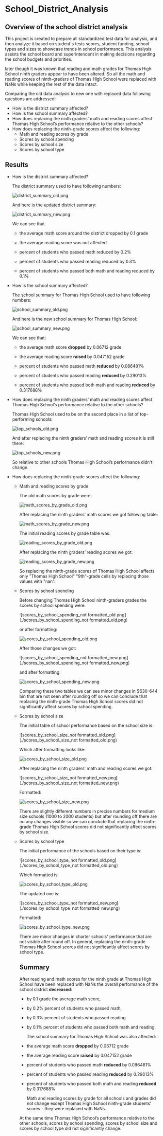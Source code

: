 # School_District_Analysis

## Overview of the school district analysis

This project is created to prepare all standardized test data for analysis, and then analyze  it based on student's tests scores, student funding, school types and sizes to showcase trends in school performance. This analysis assists the school board and superintendent in making decisions regarding the school budgets and priorities.

later though it was known that reading and math grades for Thomas High School ninth graders appear to have been altered. So all the math and reading scores of ninth-graders of Thomas High School were replaced with NaNs while keeping the rest of the data intact.

Comparing the old data analysis to new one with replaced data following questions are addressed:

- How is the district summary affected?
- How is the school summary affected?
- How does replacing the ninth graders’ math and reading scores affect Thomas High School’s performance relative to the other schools?
- How does replacing the ninth-grade scores affect the following:
  - Math and reading scores by grade
  - Scores by school spending
  - Scores by school size
  - Scores by school type



## Results

- How is the district summary affected?

  The district summary used to have following numbers:

  ![district_summary_old.png](./district_summary_old.png)

  And here is the updated district summary:

  ![district_summary_new.png](./district_summary_new.png)

  We can see that 

  - the average math score around the district dropped by 0.1 grade

  - the average reading score was not affected 

  - percent of students who passed math reduced by 0.2%

  - percent of students who passed reading reduced by 0.3%

  - percent of students who passed both math and reading reduced by 0.1%

    

- How is the school summary affected?

  The school summary for Thomas High School used to have following numbers:

  ![school_summary_old.png](./school_summary_old.png)

  And here is the new school summary for Thomas High School:

  ![school_summary_new.png](./school_summary_new.png)

  We can see that:

  - the average math score  **dropped** by 0.06712 grade

  - the average reading score **raised** by 0.047152 grade

  - percent of students who passed math **reduced** by 0.086481%

  - percent of students who passed reading **reduced** by 0.29013%

  - percent of students who passed both math and reading **reduced** by 0.317688%

    

- How does replacing the ninth graders’ math and reading scores affect Thomas High School’s performance relative to the other schools?

  Thomas High School used to be on the second place in a list of top-performing schools:

  ![top_schools_old.png](./top_schools_old.png)

  And after replacing the ninth graders’ math and reading scores it is still there:

  ![top_schools_new.png](./top_schools_new.png)

  So relative to other schools Thomas High School’s performance didn't change.

  

- How does replacing the ninth-grade scores affect the following:

  - Math and reading scores by grade

    The old math scores by grade were:

    ![math_scores_by_grade_old.png](./math_scores_by_grade_old.png)

    After replacing the ninth graders’ math scores we got following table:

    ![math_scores_by_grade_new.png](./math_scores_by_grade_new.png)

    The initial reading scores by grade table was:

    ![reading_scores_by_grade_old.png](./reading_scores_by_grade_old.png)

    After replacing the ninth graders’ reading scores we got:

    ![reading_scores_by_grade_new.png](./reading_scores_by_grade_new.png)

    So replacing the ninth-grade scores of Thomas High School affects only "Thomas High School" "9th"-grade cells by replacing those values with "nan".

  - Scores by school spending

    Before changing Thomas High School ninth-graders grades the scores by school spending were:

    ![scores_by_school_spending_not formatted_old.png](./scores_by_school_spending_not formatted_old.png)

    or after formatting:

    ![scores_by_school_spending_old.png](./scores_by_school_spending_old.png)

    After those changes we got:

    ![scores_by_school_spending_not formatted_new.png](./scores_by_school_spending_not formatted_new.png)

    and after formatting:

    ![scores_by_school_spending_new.png](./scores_by_school_spending_new.png)

    Comparing these two tables we can see minor changes in $630-644 bin that are not seen after rounding off so we can conclude that replacing the ninth-grade Thomas High School scores did not significantly affect scores by school spending. 

  - Scores by school size
  
    The initial table of school performance based on the school size is:
  
    ![scores_by_school_size_not formatted_old.png](./scores_by_school_size_not formatted_old.png)
  
    Which after formatting looks like:
  
    ![scores_by_school_size_old.png](./scores_by_school_size_old.png)
  
    After replacing the ninth graders’ math and reading scores we got:
  
    ![scores_by_school_size_not formatted_new.png](./scores_by_school_size_not formatted_new.png)
  
    Formatted:
  
    ![scores_by_school_size_new.png](./scores_by_school_size_new.png)
  
    There are slightly different numbers in precise numbers for medium size schools (1000 to 2000 students) but after rounding off there are no any changes visible so we can conclude that replacing the ninth-grade Thomas High School scores did not significantly affect scores by school size. 
  
  - Scores by school type
  
    The initial performance of the schools based on their type is:
  
    ![scores_by_school_type_not formatted_old.png](./scores_by_school_type_not formatted_old.png)
  
    Which formatted is:
  
    ![scores_by_school_type_old.png](./scores_by_school_type_old.png)
  
    The updated one is:
  
    ![scores_by_school_type_not formatted_new.png](./scores_by_school_type_not formatted_new.png)
  
    Formatted:
  
    ![scores_by_school_type_new.png](./scores_by_school_type_new.png)
  
    There are minor changes in charter schools' performance that are not visible after round off. In general, replacing the ninth-grade Thomas High School scores did not significantly affect scores by school type.
  
    
  
    ## Summary
  
    After reading and math scores for the ninth grade at Thomas High School have been replaced with NaNs the overall performance of the school district **decreased**: 
  
    - by 0.1 grade the average math score, 
  
    - by 0.2% percent of students who passed math, 
  
    - by 0.3% percent of students who passed reading 
  
    - by 0.1% percent of students who passed both math and reading. 
  
      The school summary for Thomas High School was also affected:
  
    - the average math score  **dropped** by 0.06712 grade
  
    - the average reading score **raised** by 0.047152 grade
  
    - percent of students who passed math **reduced** by 0.086481%
  
    - percent of students who passed reading **reduced** by 0.29013%
    
    - percent of students who passed both math and reading **reduced** by 0.317688%
    
      Math and reading scores by grade for all schools and grades did not change except Thomas High School ninth-grade students' scores - they were replaced with NaNs.
    
    At the same time Thomas High School’s performance relative to the other schools, scores by school spending, scores by school size and scores by school type did not significantly change.
    
    

​		



